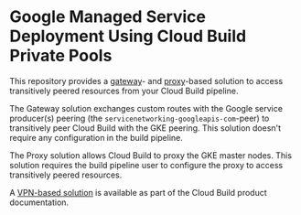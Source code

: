 # Google Managed Service Deployment Using Cloud Build Private Pools

This repository provides a [gateway](./gateway-solution/README.md)- and [proxy](./proxy-solution/README.md)-based solution to access transitively peered resources from your Cloud Build pipeline.

The Gateway solution exchanges custom routes with the Google service producer(s) peering (the `servicenetworking-googleapis-com`-peer) to transitively peer Cloud Build with the GKE peering. This solution doesn't require any configuration in the build pipeline.

The Proxy solution allows Cloud Build to proxy the GKE master nodes. This solution requires the build pipeline user to configure the proxy to access transitively peered resources.

A [VPN-based solution](https://cloud.google.com/architecture/accessing-private-gke-clusters-with-cloud-build-private-pools#creating_a_connection_between_your_two_networks) is available as part of the Cloud Build product documentation.